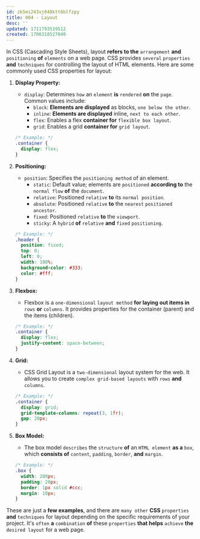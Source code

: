 ```yaml
---
id: zk5mi243vj048ktt6blfzpy
title: 004 - Layout
desc: ''
updated: 1711793519512
created: 1706318527040
---
```


In CSS (Cascading Style Sheets), layout **refers to the** `arrangement` **and** `positioning` **of** `elements` on a web page. CSS provides `several` `properties` **and** `techniques` for controlling the layout of HTML elements. Here are some commonly used CSS properties for layout:

1. **Display Property:**
   - `display`: Determines `how` an `element` **is** `rendered` **on** the `page`. Common values include:
     - `block`: **Elements are displayed** as blocks, `one below the other`.
     - `inline`: **Elements are displayed** inline, `next to each other`.
     - `flex`: Enables a flex **container for** `flexible box layout`.
     - `grid`: Enables a grid **container for** `grid layout`.

   ```css
   /* Example: */
   .container {
     display: flex;
   }
   ```

2. **Positioning:**
   - `position`: Specifies the `positioning method` of an element.
     - `static`: Default value; elements are `positioned` **according to** the `normal flow` **of** the `document`.
     - `relative`: Positioned `relative` **to** its `normal position`.
     - `absolute`: Positioned `relative` **to** the `nearest` `positioned ancestor`.
     - `fixed`: Positioned `relative` **to** the `viewport`.
     - `sticky`: A `hybrid` **of** `relative` **and** `fixed` `positioning`.

   ```css
   /* Example: */
   .header {
     position: fixed;
     top: 0;
     left: 0;
     width: 100%;
     background-color: #333;
     color: #fff;
   }
   ```

3. **Flexbox:**
   - Flexbox is a `one-dimensional` `layout method` **for laying out items in** `rows` **or** `columns`. It provides properties for the container (parent) and the items (children).
   
   ```css
   /* Example: */
   .container {
     display: flex;
     justify-content: space-between;
   }
   ```

4. **Grid:**
   - CSS Grid Layout is a `two-dimensional` layout system for the web. It allows you to create `complex grid-based layouts` with `rows` **and** `columns`.

   ```css
   /* Example: */
   .container {
     display: grid;
     grid-template-columns: repeat(3, 1fr);
     gap: 20px;
   }
   ```

5. **Box Model:**
   - The box model `describes` the `structure` **of** an `HTML element` **as a** `box`, which **consists of** `content`, `padding`, `border`, **and** `margin`.

   ```css
   /* Example: */
   .box {
     width: 200px;
     padding: 20px;
     border: 1px solid #ccc;
     margin: 10px;
   }
   ```

These are just a **few examples**, and there are `many other` **CSS** `properties` **and** `techniques` for layout depending on the specific requirements of your project. It's `often` **a** `combination` **of** these `properties` **that helps** `achieve` **the** `desired layout` for a web page.